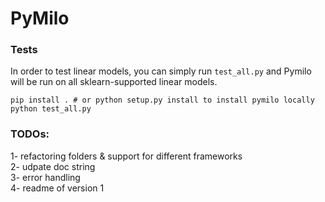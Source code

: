 # PyMilo

### Tests
In order to test linear models, you can simply run `test_all.py` and Pymilo will be run on all sklearn-supported linear models.

```pycon
pip install . # or python setup.py install to install pymilo locally
python test_all.py
```

### TODOs:
1- refactoring folders & support for different frameworks 
<br/>
2- udpate doc string 
<br/>
3- error handling 
<br/>
4- readme of version 1

